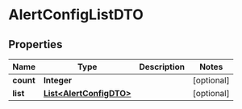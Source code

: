 

# AlertConfigListDTO

## Properties

Name | Type | Description | Notes
------------ | ------------- | ------------- | -------------
**count** | **Integer** |  |  [optional]
**list** | [**List&lt;AlertConfigDTO&gt;**](AlertConfigDTO.md) |  |  [optional]



